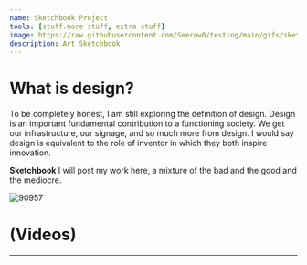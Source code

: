 ```yaml
---
name: Sketchbook Project
tools: [stuff.more stuff, extra stuff]
image: https://raw.githubusercontent.com/Seerow0/testing/main/gifs/sketch-sponge.gif
description: Art Sketchbook
---
```


# What is design?
 To be completely honest, I am still exploring the definition of design. Design is an important fundamental contribution to a functioning society. We get our infrastructure, our signage, and so much more from design. I would say design is equivalent to the role of inventor in which they both inspire innovation. 

**Sketchbook**
I will post my work here, a mixture of the bad and the good and the mediocre.

![90957](https://github.com/Seerow0/testing/assets/92154813/ef6bfa80-eafb-47b3-bc33-dccbf9b7da90)



# (Videos)

---

